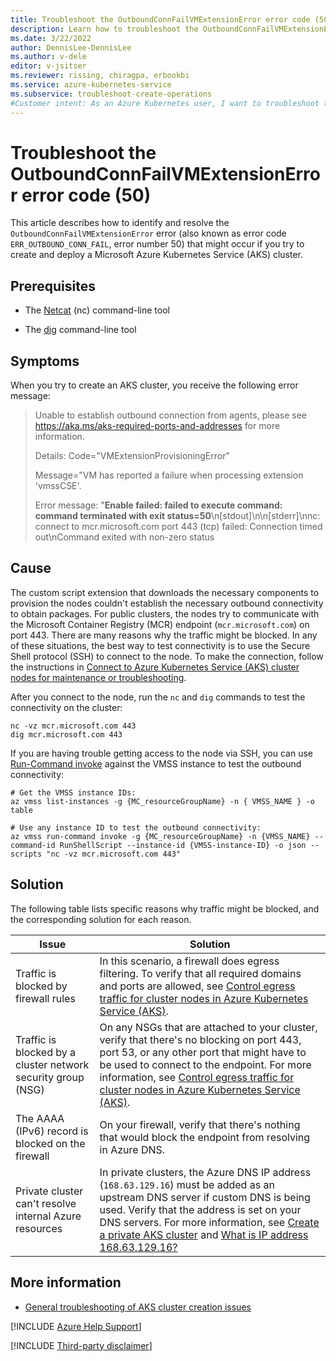 ```yaml
---
title: Troubleshoot the OutboundConnFailVMExtensionError error code (50)
description: Learn how to troubleshoot the OutboundConnFailVMExtensionError error (50) when you try to create and deploy an Azure Kubernetes Service (AKS) cluster.
ms.date: 3/22/2022
author: DennisLee-DennisLee
ms.author: v-dele
editor: v-jsitser
ms.reviewer: rissing, chiragpa, erbookbi
ms.service: azure-kubernetes-service
ms.subservice: troubleshoot-create-operations
#Customer intent: As an Azure Kubernetes user, I want to troubleshoot the OutboundConnFailVMExtensionError error code (or error code ERR_OUTBOUND_CONN_FAIL, error number 50) so that I can successfully create and deploy an Azure Kubernetes Service (AKS) cluster.
---
```

# Troubleshoot the OutboundConnFailVMExtensionError error code (50)

This article describes how to identify and resolve the `OutboundConnFailVMExtensionError` error (also known as error code `ERR_OUTBOUND_CONN_FAIL`, error number 50) that might occur if you try to create and deploy a Microsoft Azure Kubernetes Service (AKS) cluster.

## Prerequisites

- The [Netcat](https://linuxcommandlibrary.com/man/netcat) (nc) command-line tool

- The [dig](https://linux.die.net/man/1/dig) command-line tool

## Symptoms

When you try to create an AKS cluster, you receive the following error message:

> Unable to establish outbound connection from agents, please see <https://aka.ms/aks-required-ports-and-addresses> for more information.
>
> Details: Code="VMExtensionProvisioningError"
>
> Message="VM has reported a failure when processing extension 'vmssCSE'.
>
> Error message: "**Enable failed: failed to execute command: command terminated with exit status=50**\n[stdout]\n\n[stderr]\nnc: connect to mcr.microsoft.com port 443 (tcp) failed: Connection timed out\nCommand exited with non-zero status

## Cause

The custom script extension that downloads the necessary components to provision the nodes couldn't establish the necessary outbound connectivity to obtain packages. For public clusters, the nodes try to communicate with the Microsoft Container Registry (MCR) endpoint (`mcr.microsoft.com`) on port 443. There are many reasons why the traffic might be blocked. In any of these situations, the best way to test connectivity is to use the Secure Shell protocol (SSH) to connect to the node. To make the connection, follow the instructions in [Connect to Azure Kubernetes Service (AKS) cluster nodes for maintenance or troubleshooting](/azure/aks/node-access).

After you connect to the node, run the `nc` and `dig` commands to test the connectivity on the cluster:

```shell
nc -vz mcr.microsoft.com 443 
dig mcr.microsoft.com 443
```

If you are having trouble getting access to the node via SSH, you can use [Run-Command invoke](https://learn.microsoft.com/en-us/cli/azure/vmss/run-command?view=azure-cli-latest#az-vmss-run-command-invoke) against the VMSS instance to test the outbound connectivity:
``` azurecli
# Get the VMSS instance IDs:
az vmss list-instances -g {MC_resourceGroupName} -n { VMSS_NAME } -o table

# Use any instance ID to test the outbound connectivity:
az vmss run-command invoke -g {MC_resourceGroupName} -n {VMSS_NAME} --command-id RunShellScript --instance-id {VMSS-instance-ID} -o json --scripts "nc -vz mcr.microsoft.com 443"
``` 

## Solution

The following table lists specific reasons why traffic might be blocked, and the corresponding solution for each reason.

| Issue | Solution |
| ----- | -------- |
| Traffic is blocked by firewall rules | In this scenario, a firewall does egress filtering. To verify that all required domains and ports are allowed, see [Control egress traffic for cluster nodes in Azure Kubernetes Service (AKS)](/azure/aks/limit-egress-traffic). |
| Traffic is blocked by a cluster network security group (NSG) | On any NSGs that are attached to your cluster, verify that there's no blocking on port 443, port 53, or any other port that might have to be used to connect to the endpoint. For more information, see [Control egress traffic for cluster nodes in Azure Kubernetes Service (AKS)](/azure/aks/limit-egress-traffic). |
| The AAAA (IPv6) record is blocked on the firewall | On your firewall, verify that there's nothing that would block the endpoint from resolving in Azure DNS. |
| Private cluster can't resolve internal Azure resources | In private clusters, the Azure DNS IP address (`168.63.129.16`) must be added as an upstream DNS server if custom DNS is being used. Verify that the address is set on your DNS servers. For more information, see [Create a private AKS cluster](/azure/aks/private-clusters) and [What is IP address 168.63.129.16?](/azure/virtual-network/what-is-ip-address-168-63-129-16) |

## More information

- [General troubleshooting of AKS cluster creation issues](troubleshoot-aks-cluster-creation-issues.md)

[!INCLUDE [Azure Help Support](../../includes/azure-help-support.md)]

[!INCLUDE [Third-party disclaimer](../../includes/third-party-contact-disclaimer.md)]
